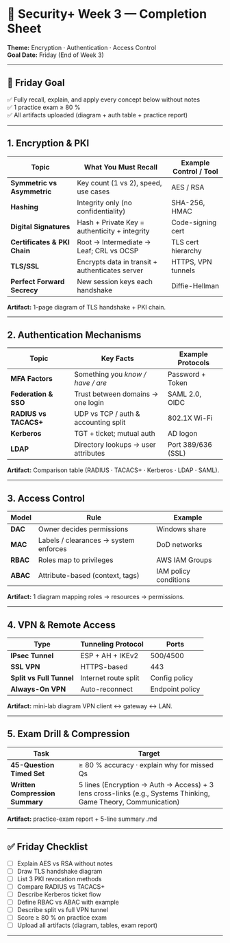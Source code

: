 # 🧭 Security+ Week 3 — Completion Sheet
**Theme:** Encryption · Authentication · Access Control  
**Goal Date:** Friday (End of Week 3)

---

## 🎯 Friday Goal
✅ Fully recall, explain, and apply every concept below without notes  
✅ 1 practice exam ≥ 80 %  
✅ All artifacts uploaded (diagram + auth table + practice report)

---

## 1. Encryption & PKI
| Topic | What You Must Recall | Example Control / Tool |
|-------|----------------------|------------------------|
| **Symmetric vs Asymmetric** | Key count (1 vs 2), speed, use cases | AES / RSA |
| **Hashing** | Integrity only (no confidentiality) | SHA-256, HMAC |
| **Digital Signatures** | Hash + Private Key = authenticity + integrity | Code-signing cert |
| **Certificates & PKI Chain** | Root → Intermediate → Leaf; CRL vs OCSP | TLS cert hierarchy |
| **TLS/SSL** | Encrypts data in transit + authenticates server | HTTPS, VPN tunnels |
| **Perfect Forward Secrecy** | New session keys each handshake | Diffie-Hellman |

**Artifact:** 1-page diagram of TLS handshake + PKI chain.

---

## 2. Authentication Mechanisms
| Topic | Key Facts | Example Protocols |
|-------|-----------|------------------|
| **MFA Factors** | Something you *know / have / are* | Password + Token |
| **Federation & SSO** | Trust between domains → one login | SAML 2.0, OIDC |
| **RADIUS vs TACACS+** | UDP vs TCP / auth & accounting split | 802.1X Wi-Fi |
| **Kerberos** | TGT + ticket; mutual auth | AD logon |
| **LDAP** | Directory lookups → user attributes | Port 389/636 (SSL) |

**Artifact:** Comparison table (RADIUS · TACACS+ · Kerberos · LDAP · SAML).

---

## 3. Access Control
| Model | Rule | Example |
|--------|------|---------|
| **DAC** | Owner decides permissions | Windows share |
| **MAC** | Labels / clearances → system enforces | DoD networks |
| **RBAC** | Roles map to privileges | AWS IAM Groups |
| **ABAC** | Attribute-based (context, tags) | IAM policy conditions |

**Artifact:** 1 diagram mapping roles → resources → permissions.

---

## 4. VPN & Remote Access
| Type | Tunneling Protocol | Ports |
|------|--------------------|-------|
| **IPsec Tunnel** | ESP + AH + IKEv2 | 500/4500 |
| **SSL VPN** | HTTPS-based | 443 |
| **Split vs Full Tunnel** | Internet route split | Config policy |
| **Always-On VPN** | Auto-reconnect | Endpoint policy |

**Artifact:** mini-lab diagram VPN client ↔ gateway ↔ LAN.

---

## 5. Exam Drill & Compression
| Task | Target |
|------|---------|
| **45-Question Timed Set** | ≥ 80 % accuracy · explain why for missed Qs |
| **Written Compression Summary** | 5 lines (Encryption → Auth → Access) + 3 lens cross-links (e.g., Systems Thinking, Game Theory, Communication) |

**Artifact:** practice-exam report + 5-line summary .md

---

## ✅ Friday Checklist
- [ ] Explain AES vs RSA without notes
- [ ] Draw TLS handshake diagram
- [ ] List 3 PKI revocation methods
- [ ] Compare RADIUS vs TACACS+
- [ ] Describe Kerberos ticket flow
- [ ] Define RBAC vs ABAC with example
- [ ] Describe split vs full VPN tunnel
- [ ] Score ≥ 80 % on practice exam
- [ ] Upload all artifacts (diagram, tables, exam report)

---
